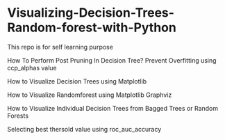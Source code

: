 # Visualizing-Decision-Trees-Random-forest-with-Python


This repo is for self learning purpose 

How To Perform Post Pruning In Decision Tree? Prevent Overfitting using ccp_alphas value 


How to Visualize Decision Trees using Matplotlib 

How to Visualize Randomforest  using Matplotlib  Graphviz 

How to Visualize Individual Decision Trees from Bagged Trees or Random Forests


Selecting best thersold value using roc_auc_accuracy 
